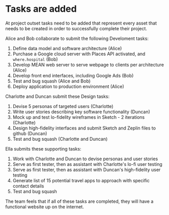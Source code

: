 # Tasks are added

At project outset tasks need to be added that represent every asset that needs to be created in order to successfully complete their project.

Alice and Bob collaborate to submit the following Develoment tasks:
1. Define data model and software architecture (Alice)
2. Purchase a Google cloud server with Places API activated, and `where.hospital` (Bob)
3. Develop MEAN web server to serve webpage to clients per architecture (Alice)
4. Develop front end interfaces, including Google Ads (Bob)
5. Test and bug squash (Alice and Bob)
6. Deploy application to production environment (Alice)

Charlotte and Duncan submit these Design tasks:
1. Devise 5 personas of targeted users (Charlotte)
2. Write user stories describing key software functionality (Duncan)
3. Mock up and test lo-fidelity wireframes in Sketch - 2 iterations (Charlotte)
4. Design high-fidelity interfaces and submit Sketch and Zeplin files to github (Duncan)
5. Test and bug squash (Charlotte and Duncan)

Ella submits these supporting tasks:
1. Work with Charlotte and Duncan to devise personas and user stories
2. Serve as first tester, then as assistant with Charlotte's lo-fi user testing
3. Serve as first tester, then as assistant with Duncan's high-fidelity user testing
4. Generate list of 15 potential travel apps to approach with specific contact details
5. Test and bug squash

The team feels that if all of these tasks are completed, they will have a functional website up on the internet. 
